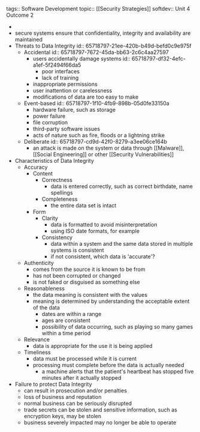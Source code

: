 tags:: Software Development
topic:: [[Security Strategies]]
softdev:: Unit 4 Outcome 2

-
- secure systems ensure that confidentiality, integrity and availability are maintained
- Threats to Data Integrity
  id:: 65718797-21ee-420b-b49d-befd0c9e975f
	- Accidental
	  id:: 65718797-7672-45da-bb63-2c6c4aa27597
		- users accidentally damage systems
		  id:: 65718797-df32-4efc-a1ef-5f2494f66da5
			- poor interfaces
			- lack of training
		- inappropriate permissions
		- user inattention or carelessness
		- modifications of data are too easy to make
	- Event-based
	  id:: 65718797-1f10-4fb9-898b-05d0fe33150a
		- hardware failure, such as storage
		- power failure
		- file corruption
		- third-party software issues
		- acts of nature such as fire, floods or a lightning strike
	- Deliberate
	  id:: 65718797-cd9d-42f0-8279-a3ee06ce164b
		- an attack is made on the system or data through [[Malware]], [[Social Engineering]] or other [[Security Vulnerabilities]]
- Characteristics of Data Integrity
	- Accuracy
		- Content
			- Correctness
				- data is entered correctly, such as correct birthdate, name spellings
			- Completeness
				- the entire data set is intact
		- Form
			- Clarity
				- data is formatted to avoid misinterpretation
				- using ISO date formats, for example
			- Consistency
				- data within a system and the same data stored in multiple systems is consistent
				- if not consistent, which data is 'accurate'?
	- Authenticity
		- comes from the source it is known to be from
		- has not been corrupted or changed
		- is not faked or disguised as something else
	- Reasonableness
		- the data meaning is consistent with the values
		- meaning is determined by understanding the acceptable extent of the data
			- dates are within a range
			- ages are consistent
			- possibility of data occurring, such as playing so many games within a time period
	- Relevance
		- data is appropriate for the use it is being applied
	- Timeliness
		- data must be processed while it is current
		- processing must complete before the data is actually needed
			- a machine alerts that the patient's heartbeat has stopped five minutes after it actually stopped
- Failure to protect Data Integrity
	- can result in prosecution and/or penalties
	- loss of business and reputation
	- normal business can be seriously disrupted
	- trade secrets can be stolen and sensitive information, such as encryption keys, may be stolen
	- business severely impacted may no longer be able to operate